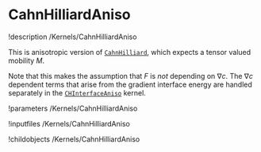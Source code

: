 
# CahnHilliardAniso
!description /Kernels/CahnHilliardAniso

This is anisotropic version of [`CahnHilliard`](/Kernels/CahnHilliard.md), which expects a tensor valued mobility $M$.

Note that this makes the assumption that $F$ is _not_ depending on $\nabla c$. The $\nabla c$ dependent terms
that arise from the gradient interface energy are handled separately in the [`CHInterfaceAniso`](/Kernels/CHInterfaceAniso.md) kernel.

!parameters /Kernels/CahnHilliardAniso

!inputfiles /Kernels/CahnHilliardAniso

!childobjects /Kernels/CahnHilliardAniso
